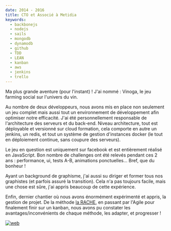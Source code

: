 ```yaml
---
date: 2014 - 2016
title: CTO et Associé à Metidia
keywords:
  - backbonejs
  - nodejs
  - sails
  - mongodb
  - dynamodb
  - github
  - TDD
  - LEAN
  - kanban
  - aws
  - jenkins
  - trello
---
```


Ma plus grande aventure (pour l'instant) ! J'ai nommé : Vinoga, le jeu farming social sur l'univers du vin.

Au nombre de deux développeurs, nous avons mis en place non seulement un jeu complet mais aussi tout un environnement de développement afin optimiser notre efficacité. J'ai été personnellement responsable de l'architecture des serveurs et du back-end. Niveau architecture, tout est déployable et versionné sur cloud formation, cela comporte en autre un jenkins, un redis, et tout un système de gestion d'instances docker (le tout en déploiement continue, sans coupure des serveurs).

Le jeu en question est uniquement sur facebook et est entièrement réalisé en JavaScript. Bon nombre de challenges ont été relevés pendant ces 2 ans : performance, ui, tests A-B, animations ponctuelles… Bref, que du bonheur !

Ayant un background de graphisme, j'ai aussi su diriger et former tous nos graphistes (et parfois assuré la transition). Cela n'a pas toujours facile, mais une chose est sûre, j'ai appris beaucoup de cette expérience.

Enfin, dernier chantier où nous avons énormément expérimenté et appris, la gestion de projet. De la méthode [la RACHE](http://www.la-rache.com/), en passant par l'Agile pour finalement finir sur un kanban, nous avons pu constater les avantages/inconvénients de chaque méthode, les adapter, et progresser !

[![web](web-badge.svg)](http://vinoga.com/)